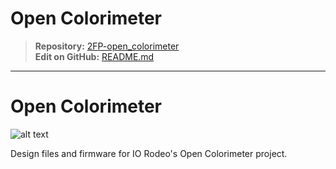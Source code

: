 # Open Colorimeter

> **Repository:** [2FP-open_colorimeter](https://github.com/two-frontiers-project/2FP-open_colorimeter)  
> **Edit on GitHub:** [README.md](https://github.com/two-frontiers-project/2FP-open_colorimeter/edit/master/README.md)

---

# Open Colorimeter 

![alt text](https://raw.githubusercontent.com/two-frontiers-project/2FP-open_colorimeter/master//images/image_1.png)

Design files and firmware for IO Rodeo's Open Colorimeter project. 

